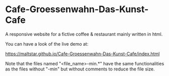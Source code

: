 # Cafe-Groessenwahn-Das-Kunst-Cafe
A responsive website for a fictive coffee &amp; restaurant mainly written in html.

You can have a look of the live demo at:

https://maltstar.github.io/Cafe-Groessenwahn-Das-Kunst-Cafe/index.html

Note that the files named "<file_name>-min.*" have the same functionalities as the files without "-min" but without comments to reduce the file size.
